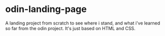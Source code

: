 # odin-landing-page

 A landing project from scratch to see where i stand, and what i've learned so far from the odin project. It's just based on HTML and CSS.